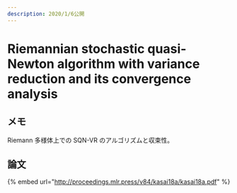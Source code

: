 ```yaml
---
description: 2020/1/6公開
---
```


# Riemannian stochastic quasi-Newton algorithm with variance reduction and its convergence analysis

## メモ

Riemann 多様体上での SQN-VR のアルゴリズムと収束性。

## 論文

{% embed url="http://proceedings.mlr.press/v84/kasai18a/kasai18a.pdf" %}



